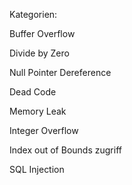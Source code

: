 Kategorien:

Buffer Overflow

Divide by Zero

Null Pointer Dereference

Dead Code

Memory Leak

Integer Overflow

Index out of Bounds zugriff

SQL Injection
